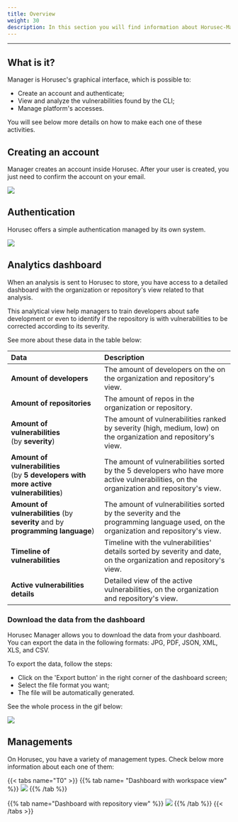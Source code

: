 ```yaml
---
title: Overview
weight: 30
description: In this section you will find information about Horusec-Manager.
---
```


---

## What is it?  

Manager is Horusec's  graphical interface, which is possible to: 

* Create an account and authenticate;
* View and analyze the vulnerabilities found by the CLI;
* Manage platform's accesses. 

You will see below more details on how to make each one of these activities.

## Creating an account 

Manager creates an account inside Horusec. After your user is created, you just need to confirm the account on your email. 

![](/docs/ptbr/web/services/manager/introduction/1-create-account.gif)

## Authentication

Horusec offers a simple authentication managed by its own system. 

![](/docs/ptbr/web/services/manager/introduction/2-login-empty.png)

## Analytics dashboard

When an analysis is sent to Horusec to store, you have access to a detailed dashboard with the organization or repository's view related to that analysis. 

This analytical view help managers to train developers about safe development or even to identify if the repository is with vulnerabilities to be corrected according to its severity. 

See more about these data in the table below: 

<table>
  <thead>
    <tr>
      <th style="text-align:left">Data</th>
      <th style="text-align:left">Description</th>
    </tr>
  </thead>
  <tbody>
    <tr>
      <td style="text-align:left">
        <p></p>
        <p><b>Amount of developers</b>
        </p>
      </td>
      <td style="text-align:left">The amount of developers on the on the organization and repository&apos;s
        view.</td>
    </tr>
    <tr>
      <td style="text-align:left"><b>Amount of repositories </b>
      </td>
      <td style="text-align:left">The amount of repos in the organization or repository.</td>
    </tr>
    <tr>
      <td style="text-align:left"><b>Amount of vulnerabilities</b>
        <br />(by <b>severity</b>)</td>
      <td style="text-align:left">The amount of vulnerabilities ranked by severity (high, medium, low) on
        the organization and repository&apos;s view.</td>
    </tr>
    <tr>
      <td style="text-align:left"><b>Amount of vulnerabilities</b> 
        <br />(by <b>5 developers with more active vulnerabilities</b>)</td>
      <td style="text-align:left">The amount of vulnerabilities sorted by the 5 developers who have more
        active vulnerabilities, on the organization and repository&apos;s view.</td>
    </tr>
    <tr>
      <td style="text-align:left"><b>Amount of vulnerabilities </b>(by <b>severity </b>and by <b>programming language</b>)</td>
      <td
      style="text-align:left">The amount of vulnerabilities sorted by the severity and the programming
        language used, on the organization and repository&apos;s view.</td>
    </tr>
    <tr>
      <td style="text-align:left"><b>Timeline of vulnerabilities</b>
      </td>
      <td style="text-align:left">Timeline with the vulnerabilities&apos; details sorted by severity and
        date, on the organization and repository&apos;s view.</td>
    </tr>
    <tr>
      <td style="text-align:left"><b>Active vulnerabilities details </b>
      </td>
      <td style="text-align:left">Detailed view of the active vulnerabilities, on the organization and repository&apos;s
        view.</td>
    </tr>
  </tbody>
</table>

### Download the data from the dashboard
Horusec Manager allows you to download the data from your dashboard. You can export the data in the following formats: JPG, PDF, JSON, XML, XLS, and CSV.

To export the data, follow the steps:
- Click on the 'Export button' in the right corner of the dashboard screen;
- Select the file format you want;
- The file will be automatically generated. 

See the whole process in the gif below: 

![](/docs/ptbr/web/services/manager/introduction/export-dashboard.gif)

## Managements

On Horusec, you have a variety of management types. Check below more information about each one of them:

{{< tabs name="T0" >}}
{{% tab name= "Dashboard with workspace view" %}}
![](/docs/ptbr/web/services/manager/introduction/3-dashboard-organization.gif)
{{% /tab %}}

{{% tab name="Dashboard with repository view" %}}
![](/docs/ptbr/web/services/manager/introduction/4-dashboard-repository.gif)
{{% /tab %}}
{{< /tabs >}}